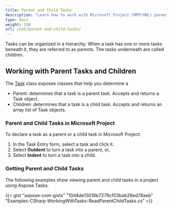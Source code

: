 ```yaml
---
title: Parent and Child Tasks
description: "Learn how to work with Microsoft Project (MPP/XML) parent-child relations using Aspose.Tasks for .NET."
type: docs
weight: 150
url: /net/parent-and-child-tasks/
---
```


Tasks can be organized in a hierarchy. When a task has one or more tasks beneath it, they are referred to as parents. The tasks underneath are called children.

## **Working with Parent Tasks and Children**
The [Task](https://apireference.aspose.com/tasks/net/aspose.tasks/tsk) class exposes classes that help you determine a

- Parent: determines that a task is a parent task. Accepts and returns a Task object.
- Children: determines that a task is a child task. Accepts and returns an array list of Task objects.

### **Parent and Child Tasks in Microsoft Project**
To declare a task as a parent or a child task in Microsoft Project:

1. In the Task Entry form, select a task and click it.
2. Select **Outdent** to turn a task into a parent, or,
3. Select **Indent** to turn a task into a child.

### **Getting Parent and Child Tasks**
The following examples show viewing parent and child tasks in a project using Aspose.Tasks.

{{< gist "aspose-com-gists" "10d4de13018b7279cf03bab28ed78aeb" "Examples-CSharp-WorkingWithTasks-ReadParentChildTasks.cs" >}}
